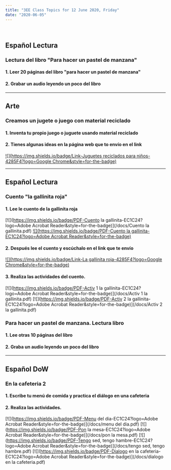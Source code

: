 ```yaml
---
title: "3EE Class Topics for 12 June 2020, Friday"
date: "2020-06-05"
---
```


&nbsp;

## Español Lectura

### Lectura del libro "Para hacer un pastel de manzana"

#### 1. Leer 20 páginas del libro "para hacer un pastel de manzana"

#### 2. Grabar un audio leyendo un poco del libro

<hr>

## Arte

### Creamos un jugete o juego con material reciclado

#### 1. Inventa tu propio juego o juguete usando material reciclado

#### 2. Tienes algunas ideas en la página web que to envío en el link

[![](https://img.shields.io/badge/Link-Juguetes reciclados para niños-4285F4?logo=Google Chrome&style=for-the-badge)](https://webdelmaestro.com/juguetes-reciclados-para-ninos/)

<hr>

## Español Lectura

### Cuento "la gallinita roja"

#### 1. Lee le cuento de la gallinita roja

[![](https://img.shields.io/badge/PDF-Cuento la gallinita-EC1C24?logo=Adobe Acrobat Reader&style=for-the-badge)](/docs/Cuento la gallinita.pdf)
[![](https://img.shields.io/badge/PDF-Cuento la gallinita-EC1C24?logo=Adobe Acrobat Reader&style=for-the-badge)](/docs/ES-T-T-574-The-Little-Red-Hen-Story-Spanish.pdf)

#### 2. Después lee el cuento y escúchalo en el link que te envío

[![](https://img.shields.io/badge/Link-La gallinita roja-4285F4?logo=Google Chrome&style=for-the-badge)](http://www.primerodecarlos.com/junio/lengua_libro_1/data/PAUTA/RECURSOS/recursos/10/01/visor.html)

#### 3. Realiza las actividades del cuento.

[![](https://img.shields.io/badge/PDF-Activ 1 la gallinita-EC1C24?logo=Adobe Acrobat Reader&style=for-the-badge)](/docs/Activ 1 la gallinita.pdf) [![](https://img.shields.io/badge/PDF-Activ 2 la gallinita-EC1C24?logo=Adobe Acrobat Reader&style=for-the-badge)](/docs/Activ 2 la gallinita.pdf)

### Para hacer un pastel de manzana. Lectura libro

#### 1. Lee otras 10 páginas del libro

#### 2. Graba un audio leyendo un poco del libro

<hr>

## Español DoW

### En la cafeteria 2

#### 1. Escribe tu menú de comida y practica el diálogo en una cafeteria

#### 2. Realiza las actividades.

[![](https://img.shields.io/badge/PDF-Menu del dia-EC1C24?logo=Adobe Acrobat Reader&style=for-the-badge)](/docs/menu del dia.pdf) [![](https://img.shields.io/badge/PDF-Pon la mesa-EC1C24?logo=Adobe Acrobat Reader&style=for-the-badge)](/docs/pon la mesa.pdf) [![](https://img.shields.io/badge/PDF-Tengo sed, tengo hambre-EC1C24?logo=Adobe Acrobat Reader&style=for-the-badge)](/docs/tengo sed, tengo hambre.pdf) [![](https://img.shields.io/badge/PDF-Dialogo en la cafeteria-EC1C24?logo=Adobe Acrobat Reader&style=for-the-badge)](/docs/dialogo en la cafeteria.pdf)


<br/>
<br/>

